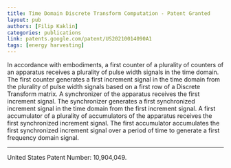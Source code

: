 ```yaml
---
title: Time Domain Discrete Transform Computation - Patent Granted
layout: pub
authors: [Filip Kaklin]
categories: publications
link: patents.google.com/patent/US20210014090A1
tags: [energy harvesting]
---
```


In accordance with embodiments, a first counter of a plurality of counters of an apparatus receives a plurality of pulse width signals in the time domain. The first counter generates a first increment signal in the time domain from the plurality of pulse width signals based on a first row of a Discrete Transform matrix. A synchronizer of the apparatus receives the first increment signal. The synchronizer generates a first synchronized increment signal in the time domain from the first increment signal. A first accumulator of a plurality of accumulators of the apparatus receives the first synchronized increment signal. The first accumulator accumulates the first synchronized increment signal over a period of time to generate a first frequency domain signal. 
<!--more-->

--------

United States Patent Number: 10,904,049.
